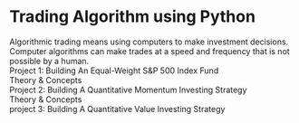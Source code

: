 # Trading Algorithm using Python
Algorithmic trading means using computers to make investment decisions. Computer algorithms can make trades at a speed and frequency that is not possible by a human.  
Project 1: Building An Equal-Weight S&P 500 Index Fund  
Theory & Concepts  
Project 2: Building A Quantitative Momentum Investing Strategy  
Theory & Concepts  
project 3: Building A Quantitative Value Investing Strategy  
